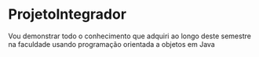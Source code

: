 # ProjetoIntegrador
Vou demonstrar todo o conhecimento que adquiri ao longo deste semestre na faculdade usando programação orientada a objetos em Java

